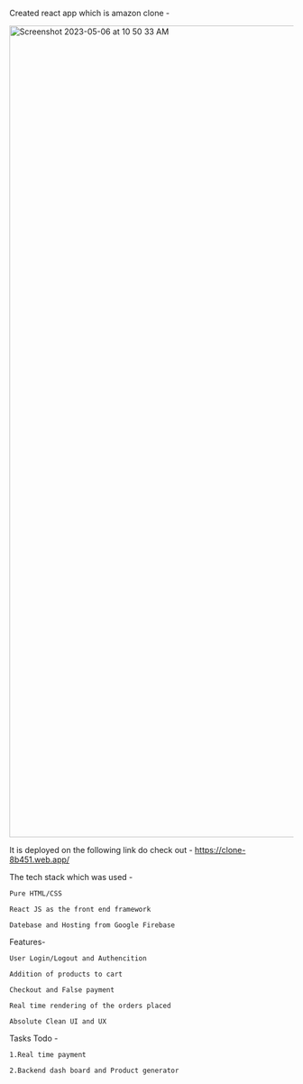 Created react app which is amazon clone -

<img width="1440" alt="Screenshot 2023-05-06 at 10 50 33 AM" src="https://user-images.githubusercontent.com/35135348/236601870-d04348ad-a8aa-4bf0-a5b7-44ac7d2d0ef7.png">




It is deployed on the following link do check out - https://clone-8b451.web.app/


The tech stack which was used -

    Pure HTML/CSS
    
    React JS as the front end framework
    
    Datebase and Hosting from Google Firebase
    

Features- 

    User Login/Logout and Authencition
    
    Addition of products to cart
    
    Checkout and False payment
    
    Real time rendering of the orders placed
    
    Absolute Clean UI and UX 

Tasks Todo -

    1.Real time payment
    
    2.Backend dash board and Product generator

